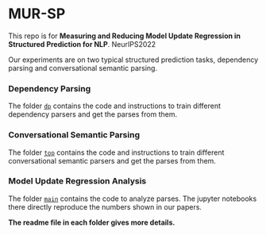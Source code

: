 # MUR-SP
This repo is for **Measuring and Reducing Model Update Regression in Structured Prediction for NLP**. NeurIPS2022

Our experiments are on two typical structured prediction tasks, dependency parsing and conversational semantic parsing.

### Dependency Parsing
The folder [`dp`](./dp) contains the code and instructions to train different dependency parsers and get the parses from them.

### Conversational Semantic Parsing
The folder [`top`](./top) contains the code and instructions to train different conversational semantic parsers and get the parses from them.

### Model Update Regression Analysis
The folder [`main`](./main) contains the code to analyze parses. The jupyter notebooks there directly reproduce the numbers shown in our papers.

**The readme file in each folder gives more details.**
